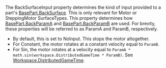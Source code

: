 The BackSurfaceInput property determines the kind of input provided to a
part's [BasePart.BackSurface](https://create.roblox.com/docs/reference/engine/classes/BasePart#BackSurface). This is only relevant for Motor or
SteppingMotor SurfaceTypes. This property determines how
[BasePart.BackParamA](https://create.roblox.com/docs/reference/engine/classes/BasePart#BackParamA) and [BasePart.BackParamB](https://create.roblox.com/docs/reference/engine/classes/BasePart#BackParamB) are used. For brevity,
these properties will be referred to as ParamA and ParamB, respectively.

- By default, this is set to NoInput. This stops the motor altogether.
- For Constant, the motor rotates at a constant velocity equal to
  `ParamB`.
- For Sin, the motor rotates at a velocity equal to
  `ParamA * math.sin(workspace.DistributedGameTime * ParamB)`. See
  [Workspace.DistributedGameTime](https://create.roblox.com/docs/reference/engine/classes/Workspace#DistributedGameTime).